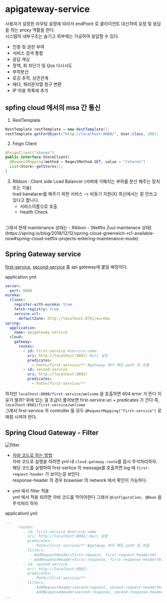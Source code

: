 # apigateway-service

사용자가 설정한 라우팅 설정에 따라서 endPoint 로 클라이언트 대신하여 요청 및 응답을 하는 proxy 역활을 한다.   
시스템의 내부구조는 숨기고 외부에는 가공하여 응답할 수 있다. 

- 인증 및 권한 부여
- 서비스 검색 통합
- 응답 캐싱
- 정책, 회 차단기 및 Qos 다시시도
- 부하분산
- 로깅 추적, 상관관계
- 헤더, 쿼리문자열 청구 변환
- IP 허용 목록에 추가

## spfing cloud 에서의 msa 간 통신

1. RestTemplate

```java
RestTemplate restTemplate = new RestTemplate();
restTemplate.getForObject("http://localhost:8080/", User.class, 200);
```

2. Feign Client

```java
@FeignClient("stores")
public interface StoreClient{
  @RequestMapping(method = ReqestMethod.GET, value = "/stores")
  List<Store> getStores();
}
```

3. Ribbon : Client side Load Balancer (서버에 가해지는 부하를 분산 해주는 장치 또는 기술)  
  load banalacer를 해주기 위한 서비스 -> 비동기 지원(X) 최신에서는 잘 안쓰고 있다고 합니다.
    - 서비스이름으로 호출
    - Health Check

<br>
그래서 현재 maintenance 상태는
- Ribbon
- [Netflix Zuul maintenace 상태](https://spring.io/blog/2018/12/12/spring-cloud-greenwich-rc1-available-now#spring-cloud-netflix-projects-entering-maintenance-mode)

## Spring Gateway service
[first-service](../first-service/), [second-service](../second-service/) 를 api gateway에 붙일 예정이다.

application.yml 
```yml
server:
  port: 8080
eureka:
  client:
    register-with-eureka: true
    fetch-registry: true
    service-url:
      defaultZone: http://localhost:8761/eureka
spring:
  application:
    name: apigateway-service
  cloud:
    gateway:
      routes:
        - id: first-service #service name
          uri: http://localhost:8081/ #uri 설정
          predicates:
            - Path=/first-service/** #gateway 에서 해당 path 로 호출
        - id: second-service
          uri: http://localhost:8082/
          predicates:
            - Path=/first-service/**
```

하지만 ```localhost:8080/first-service/welcome``` 을 호출하면 404 error 가 뜬다 이유가 멀까?
위에 있는 걸 조금더 풀어보면 first-service uri + predicates 가 간다 즉, 
```localhost:8081/first-service/welcome```    
그래서 first-service 의 controller 들 모두 ```@RequestMapping("first-service")``` 로 매핑 시켜야 한다.

## Spring Cloud Gateway - Filter

![filter](../images/gateway%20Filter.png)

- [자바 코드로 하는 방법](./src/main/java/com/msa/apigatewayservice/config/FilterConfig.java)   
자바 코드로 실행을 하려면 yml 내 ```cloud.gateway.route```를 잠시 주석처리하자.   
해당 코드를 실행하여 first-sertice 의 message를 호출하면 log 에 ```first-request-header``` 가 보이는걸 보인다.   
response-header 의 경우 brawoser 의 network 에서 확인이 가능하다.

- yml 에서 filter 적용   
yml 에서 적용 되려면 자바 코드를 막아야한다 그래서 ```@Configuration, @Bean``` 을 주석처리 하자   

applicationl.yml
```yml
...
      routes:
        - id: first-service #service name
          uri: http://localhost:8081/ #uri 설정
          predicates:
            - Path=/first-service/** #gateway 에서 해당 path 로 호출
          filters:
           - AddRequestHeader=first-request, first-request-headerYml
           - AddResponseHeader=first-response, first-response-headerYml          
        - id: second-service
          uri: http://localhost:8082/
          predicates:
            - Path=/first-service/**
          filters:
            - AddRequestHeader=second-request, second-request-headerYml
            - AddResponseHeader=second-response, second-response-headerYml
...
```